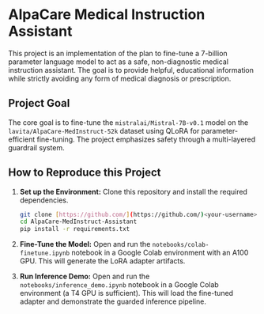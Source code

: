 # AlpaCare Medical Instruction Assistant

This project is an implementation of the plan to fine-tune a 7-billion parameter language model to act as a safe, non-diagnostic medical instruction assistant. The goal is to provide helpful, educational information while strictly avoiding any form of medical diagnosis or prescription.

## Project Goal

The core goal is to fine-tune the `mistralai/Mistral-7B-v0.1` model on the `lavita/AlpaCare-MedInstruct-52k` dataset using QLoRA for parameter-efficient fine-tuning. The project emphasizes safety through a multi-layered guardrail system.

## How to Reproduce this Project

1.  **Set up the Environment:** Clone this repository and install the required dependencies.
    ```bash
    git clone [https://github.com/](https://github.com/)<your-username>/AlpaCare-MedInstruct-Assistant.git
    cd AlpaCare-MedInstruct-Assistant
    pip install -r requirements.txt
    ```

2.  **Fine-Tune the Model:** Open and run the `notebooks/colab-finetune.ipynb` notebook in a Google Colab environment with an A100 GPU. This will generate the LoRA adapter artifacts.

3.  **Run Inference Demo:** Open and run the `notebooks/inference_demo.ipynb` notebook in a Google Colab environment (a T4 GPU is sufficient). This will load the fine-tuned adapter and demonstrate the guarded inference pipeline.
